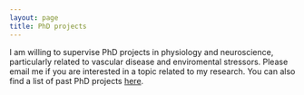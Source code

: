 ```yaml
---
layout: page
title: PhD projects
---
```


I am willing to supervise PhD projects in physiology and neuroscience, particularly related to vascular disease and enviromental stressors. Please email me if you are interested in a topic related to my research. You can also find a list of past PhD projects <a href="/people.md">here</a>. 

